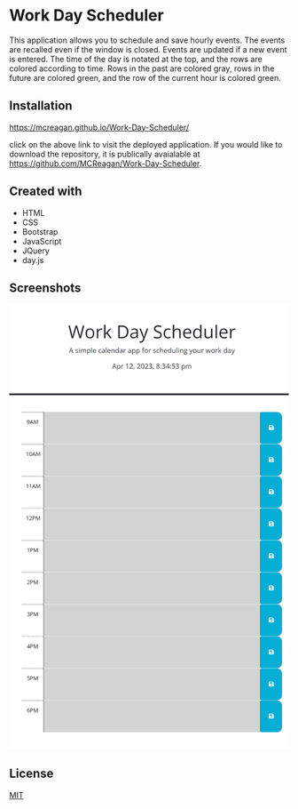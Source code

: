 
# Work Day Scheduler

This application allows you to schedule and save hourly events. The events are recalled even if the window is closed. Events are updated if a new event is entered. The time of the day is notated at the top, and the rows are colored according to time. Rows in the past are colored gray, rows in the future are colored green, and the row of the current hour is colored green.


## Installation

https://mcreagan.github.io/Work-Day-Scheduler/

click on the above link to visit the deployed application. If you would like to download the repository, it is publically avaialable at https://github.com/MCReagan/Work-Day-Scheduler.
    
## Created with

- HTML
- CSS
- Bootstrap
- JavaScript
- JQuery
- day.js

## Screenshots

![App Screenshot](./assets/127.0.0.1_5500_index.html%20(2).png)


## License

[MIT](https://choosealicense.com/licenses/mit/)

